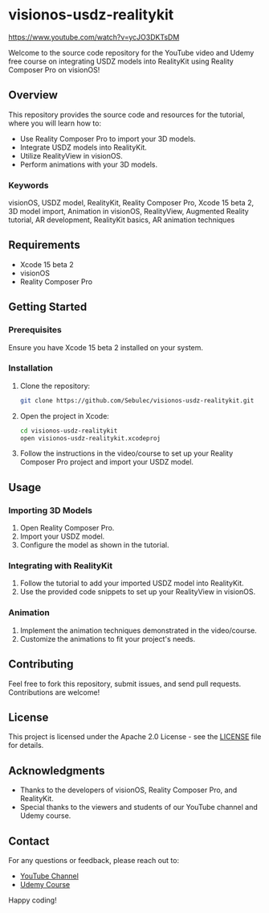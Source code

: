 # visionos-usdz-realitykit
https://www.youtube.com/watch?v=ycJO3DKTsDM

Welcome to the source code repository for the YouTube video and Udemy free course on integrating USDZ models into RealityKit using Reality Composer Pro on visionOS!

## Overview

This repository provides the source code and resources for the tutorial, where you will learn how to:

- Use Reality Composer Pro to import your 3D models.
- Integrate USDZ models into RealityKit.
- Utilize RealityView in visionOS.
- Perform animations with your 3D models.

### Keywords

visionOS, USDZ model, RealityKit, Reality Composer Pro, Xcode 15 beta 2, 3D model import, Animation in visionOS, RealityView, Augmented Reality tutorial, AR development, RealityKit basics, AR animation techniques

## Requirements

- Xcode 15 beta 2
- visionOS
- Reality Composer Pro

## Getting Started

### Prerequisites

Ensure you have Xcode 15 beta 2 installed on your system.

### Installation

1. Clone the repository:

    ```bash
    git clone https://github.com/Sebulec/visionos-usdz-realitykit.git
    ```

2. Open the project in Xcode:

    ```bash
    cd visionos-usdz-realitykit
    open visionos-usdz-realitykit.xcodeproj
    ```

3. Follow the instructions in the video/course to set up your Reality Composer Pro project and import your USDZ model.

## Usage

### Importing 3D Models

1. Open Reality Composer Pro.
2. Import your USDZ model.
3. Configure the model as shown in the tutorial.

### Integrating with RealityKit

1. Follow the tutorial to add your imported USDZ model into RealityKit.
2. Use the provided code snippets to set up your RealityView in visionOS.

### Animation

1. Implement the animation techniques demonstrated in the video/course.
2. Customize the animations to fit your project's needs.

## Contributing

Feel free to fork this repository, submit issues, and send pull requests. Contributions are welcome!

## License

This project is licensed under the Apache 2.0 License - see the [LICENSE](LICENSE) file for details.

## Acknowledgments

- Thanks to the developers of visionOS, Reality Composer Pro, and RealityKit.
- Special thanks to the viewers and students of our YouTube channel and Udemy course.

## Contact

For any questions or feedback, please reach out to:

- [YouTube Channel](https://youtube.com/yourchannel)
- [Udemy Course](https://udemy.com/yourcourse)

Happy coding!
